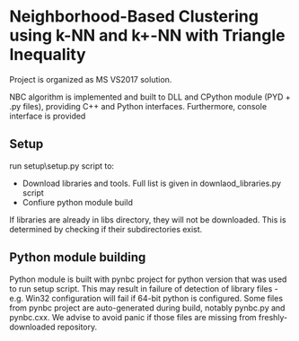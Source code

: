 # Neighborhood-Based Clustering using k-NN and k+-NN with Triangle Inequality

Project is organized as MS VS2017 solution.

NBC algorithm is implemented and built to DLL and CPython module (PYD + .py files), providing C++ and Python interfaces.
Furthermore, console interface is provided

## Setup

run setup\setup.py script to:

- Download libraries and tools. Full list is given in downlaod_libraries.py script
- Confiure python module build

If libraries are already in libs directory, they will not be downloaded. This is determined by checking if their subdirectories exist.

## Python module building

Python module is built with pynbc project for python version that was used to run setup script. This may result in failure of detection of library files - e.g. Win32 configuration will fail if 64-bit python is configured.
Some files from pynbc project are auto-generated during build, notably pynbc.py and pynbc.cxx. We advise to avoid panic if those files are missing from freshly-downloaded repository.

